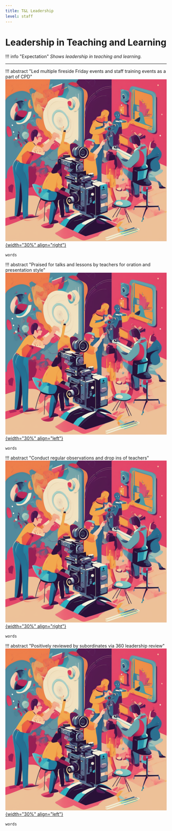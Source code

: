 ```yaml
---
title: T&L Leadership
level: staff
---
```


# Leadership in Teaching and Learning

!!! info "Expectation"
    *Shows leadership in teaching and learning.*

---

!!! abstract "Led multiple fireside Friday events and staff training events as a part of CPD"
    [![Martin Davies](./Assets/VFX.png){width="30%" align="right"}](google.com)

    words

!!! abstract "Praised for talks and lessons by teachers for oration and presentation style"
    [![Martin Davies](./Assets/VFX.png){width="30%" align="left"}](google.com)

    words

!!! abstract "Conduct regular observations and drop ins of teachers"
    [![Martin Davies](./Assets/VFX.png){width="30%" align="right"}](google.com)

    words

!!! abstract "Positively reviewed by subordinates via 360 leadership review"
    [![Martin Davies](./Assets/VFX.png){width="30%" align="left"}](google.com)

    words
